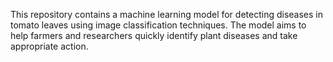This repository contains a machine learning model for detecting diseases in tomato leaves using image classification techniques.
The model aims to help farmers and researchers quickly identify plant diseases and take appropriate action.











